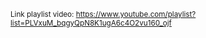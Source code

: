 <small> Link playlist video: https://www.youtube.com/playlist?list=PLVxuM_bqgyQpN8K1ugA6c4O2vu160_ojf
